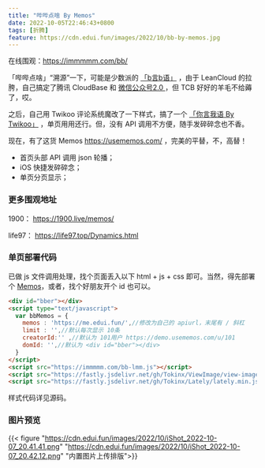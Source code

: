 ```yaml
---
title: "哔哔点啥 By Memos"
date: 2022-10-05T22:46:43+0800
tags: [折腾]
feature: https://cdn.edui.fun/images/2022/10/bb-by-memos.jpg
---
```


在线围观：<https://immmmm.com/bb/>

「哔哔点啥」“溯源”一下，可能是少数派的 [「b言b语」](https://sspai.com/post/60024) ，由于 LeanCloud 的拉胯，自己搞定了腾讯 CloudBase 和 [微信公众号2.0 ](https://immmmm.com/bb-by-wechat-pro/) ，但 TCB 好好的羊毛不给薅了，哎。

之后，自己用 Twikoo 评论系统魔改了一下样式，搞了一个 [「你言我语 By Twikoo」](https://immmmm.com/talk/) ，单页用用还行。但，没有 API 调用不方便，随手发碎碎念也不香。

<!--more-->

现在，有了这货 Memos <https://usememos.com/> ，完美的平替，不，高替！

- 首页头部 API 调用 json 轮播；
- iOS 快捷发碎碎念；
- 单页分页显示；

### 更多围观地址

1900： <https://1900.live/memos/>

life97： <https://life97.top/Dynamics.html>

### 单页部署代码

已做 js 文件调用处理，找个页面丢入以下 html + js + css 即可。当然，得先部署个 [Memos](https://immmmm.com/hi-memos/)，或者，找个好朋友开个 id 也可以。

```html
<div id="bber"></div>
<script type="text/javascript">
  var bbMemos = {
    memos : 'https://me.edui.fun/',//修改为自己的 apiurl，末尾有 / 斜杠
    limit : '',//默认每次显示 10条 
    creatorId:'' ,//默认为 101用户 https://demo.usememos.com/u/101
    domId: '',//默认为 <div id="bber"></div>
  }
</script>
<script src="https://immmmm.com/bb-lmm.js"></script>
<script src="https://fastly.jsdelivr.net/gh/Tokinx/ViewImage/view-image.min.js"></script>
<script src="https://fastly.jsdelivr.net/gh/Tokinx/Lately/lately.min.js"></script>
```

样式代码详见源码。

### 图片预览

{{< figure "https://cdn.edui.fun/images/2022/10/iShot_2022-10-07_20.41.41.png" "https://cdn.edui.fun/images/2022/10/iShot_2022-10-07_20.42.12.png" "内置图片上传排版">}}